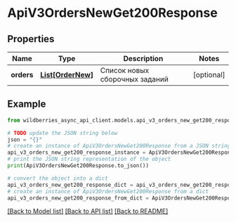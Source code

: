 # ApiV3OrdersNewGet200Response


## Properties

Name | Type | Description | Notes
------------ | ------------- | ------------- | -------------
**orders** | [**List[OrderNew]**](OrderNew.md) | Список новых сборочных заданий | [optional] 

## Example

```python
from wildberries_async_api_client.models.api_v3_orders_new_get200_response import ApiV3OrdersNewGet200Response

# TODO update the JSON string below
json = "{}"
# create an instance of ApiV3OrdersNewGet200Response from a JSON string
api_v3_orders_new_get200_response_instance = ApiV3OrdersNewGet200Response.from_json(json)
# print the JSON string representation of the object
print(ApiV3OrdersNewGet200Response.to_json())

# convert the object into a dict
api_v3_orders_new_get200_response_dict = api_v3_orders_new_get200_response_instance.to_dict()
# create an instance of ApiV3OrdersNewGet200Response from a dict
api_v3_orders_new_get200_response_from_dict = ApiV3OrdersNewGet200Response.from_dict(api_v3_orders_new_get200_response_dict)
```
[[Back to Model list]](../README.md#documentation-for-models) [[Back to API list]](../README.md#documentation-for-api-endpoints) [[Back to README]](../README.md)


